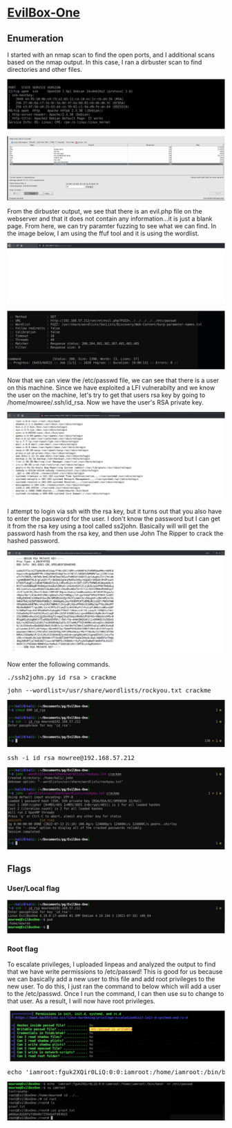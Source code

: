 # [EvilBox-One](https://portal.offensive-security.com/labs/play)



## Enumeration

I started with an nmap scan to find the open ports, and I additional scans based on the nmap output. In this case, I ran a dirbuster scan to find directories and other files.

![Results!](screenshots/1.png)

![Results!](screenshots/2.png)



From the dirbuster output, we see that there is an evil.php file on the webserver and that it does not contain any information...it is just a blank page. From here, we can try paramter fuzzing to see what we can find. In the image below, I am using the ffuf tool and it is using the wordlist.

![Results!](screenshots/3.png)

![Results!](screenshots/4.png)


Now that we can view the /etc/passwd file, we can see that there is a user on this machine. Since we have exploited a LFI vulnerabilty and we know the user on the machine, let's try to get that users rsa key by going to /home/mowree/.ssh/id_rsa.  Now we have the user's RSA private key.

![Results!](screenshots/5.png)


I attempt to login via ssh with the rsa key, but it turns out that you also have to enter the password for the user. I don't know the password but I can get it from the rsa key using a tool called ss2john. Basically will will get the password hash from the rsa key, and then use John The Ripper to crack the hashed password.

![Results!](screenshots/6.png)


Now enter the following commands.


<pre>./ssh2john.py id_rsa > crackme</pre>

<pre>john --wordlist=/usr/share/wordlists/rockyou.txt crackme</pre>

![Results!](screenshots/7.png)

<pre>ssh -i id_rsa mowree@192.168.57.212</pre>

![Results!](screenshots/8.png)



## Flags

### User/Local flag
![Results!](screenshots/9.png)


### Root flag
To escalate privileges, I uploaded linpeas and analyzed the output to find that we have write permissions to /etc/passwd!  This is good for us because we can basically add a new user to this file and add root privileges to the new user. To do this, I just ran the command to below which will add a user to the /etc/passwd. Once I run the command, I can then use su to change to that user. As a result, I will now have root privileges. 

![Results!](screenshots/10.png)

<pre>echo 'iamroot:fguk2XQir0LiQ:0:0:iamroot:/home/iamroot:/bin/bash' >> /etc/passwd</pre>

![Results!](screenshots/11.png)

